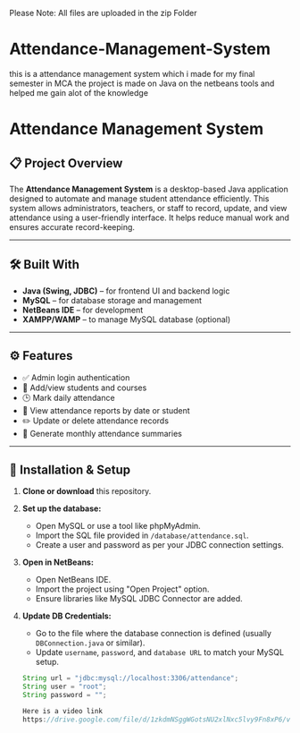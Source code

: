 Please Note: All files are uploaded in the zip Folder

# Attendance-Management-System
this is a attendance management system which i made for my final semester in MCA
the project is made on Java on the netbeans tools and helped me gain alot of the knowledge 
# Attendance Management System

## 📋 Project Overview

The **Attendance Management System** is a desktop-based Java application designed to automate and manage student attendance efficiently. This system allows administrators, teachers, or staff to record, update, and view attendance using a user-friendly interface. It helps reduce manual work and ensures accurate record-keeping.

---

## 🛠️ Built With

- **Java (Swing, JDBC)** – for frontend UI and backend logic
- **MySQL** – for database storage and management
- **NetBeans IDE** – for development
- **XAMPP/WAMP** – to manage MySQL database (optional)

---

## ⚙️ Features

- ✅ Admin login authentication  
- 📘 Add/view students and courses  
- 🕒 Mark daily attendance  
- 📅 View attendance reports by date or student  
- ✏️ Update or delete attendance records  
- 📂 Generate monthly attendance summaries

---

## 🔧 Installation & Setup

1. **Clone or download** this repository.

2. **Set up the database:**
   - Open MySQL or use a tool like phpMyAdmin.
   - Import the SQL file provided in `/database/attendance.sql`.
   - Create a user and password as per your JDBC connection settings.

3. **Open in NetBeans:**
   - Open NetBeans IDE.
   - Import the project using "Open Project" option.
   - Ensure libraries like MySQL JDBC Connector are added.

4. **Update DB Credentials:**
   - Go to the file where the database connection is defined (usually `DBConnection.java` or similar).
   - Update `username`, `password`, and `database URL` to match your MySQL setup.

   ```java
   String url = "jdbc:mysql://localhost:3306/attendance";
   String user = "root";
   String password = "";

   Here is a video link
   https://drive.google.com/file/d/1zkdmNSggWGotsNU2xlNxc5lvy9Fn8xP6/view?usp=sharing
